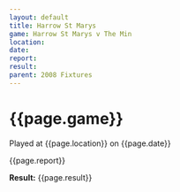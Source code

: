 ```yaml
---
layout: default
title: Harrow St Marys
game: Harrow St Marys v The Min
location: 
date: 
report: 
result: 
parent: 2008 Fixtures
---
```


# {{page.game}}

Played at {{page.location}} on {{page.date}}

{{page.report}}

**Result:** {{page.result}}

